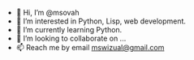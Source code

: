 - 👋 Hi, I’m @msovah
- 👀 I’m interested in Python, Lisp, web development.
- 🌱 I’m currently learning Python.
- 💞️ I’m looking to collaborate on ...
- 📫 Reach me by email mswizual@gmail.com

<!---
msovah/msovah is a ✨ special ✨ repository because its `README.md` (this file) appears on your GitHub profile.
You can click the Preview link to take a look at your changes.
--->
